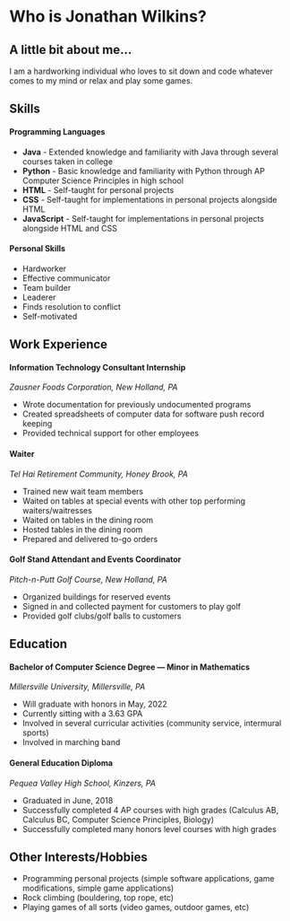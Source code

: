 # Who is Jonathan Wilkins?

## A little bit about me...
   I am a hardworking individual who loves to sit down and code whatever comes to my mind or relax and play some games.

## Skills
####  Programming Languages
 * **Java** - Extended knowledge and familiarity with Java through several courses taken in college
 * **Python** - Basic knowledge and familiarity with Python through AP Computer Science Principles in high school
 * **HTML** - Self-taught for personal projects
 * **CSS** - Self-taught for implementations in personal projects alongside HTML
 * **JavaScript** - Self-taught for implementations in personal projects alongside HTML and CSS
 
####  Personal Skills
 - Hardworker
 - Effective communicator
 - Team builder
 - Leaderer
 - Finds resolution to conflict
 - Self-motivated

## Work Experience
####  Information Technology Consultant Internship
  *Zausner Foods Corporation, New Holland, PA*
  - Wrote documentation for previously undocumented programs
  - Created spreadsheets of computer data for software push record keeping
  - Provided technical support for other employees
  
####  Waiter
  *Tel Hai Retirement Community, Honey Brook, PA*
 - Trained new wait team members
 - Waited on tables at special events with other top performing waiters/waitresses
 - Waited on tables in the dining room
 - Hosted tables in the dining room
 - Prepared and delivered to-go orders
  
####  Golf Stand Attendant and Events Coordinator
  *Pitch-n-Putt Golf Course, New Holland, PA*
 - Organized buildings for reserved events
 - Signed in and collected payment for customers to play golf
 - Provided golf clubs/golf balls to customers

## Education
####  Bachelor of Computer Science Degree ― Minor in Mathematics
  *Millersville University, Millersville, PA*
 - Will graduate with honors in May, 2022
 - Currently sitting with a 3.63 GPA
 - Involved in several curricular activities (community service, intermural sports)
 - Involved in marching band
  
####  General Education Diploma
  *Pequea Valley High School, Kinzers, PA*
 - Graduated in June, 2018
 - Successfully completed 4 AP courses with high grades (Calculus AB, Calculus BC, Computer Science Principles, Biology)
 - Successfully completed many honors level courses with high grades

## Other Interests/Hobbies
  - Programming personal projects (simple software applications, game modifications, simple game applications)
  - Rock climbing (bouldering, top rope, etc)
  - Playing games of all sorts (video games, outdoor games, etc)
